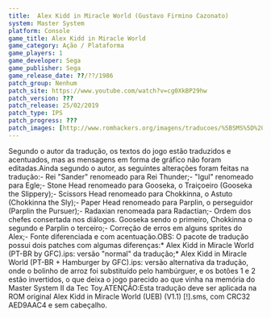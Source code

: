 ```yaml
---
title:  Alex Kidd in Miracle World (Gustavo Firmino Cazonato)
system: Master System
platform: Console
game_title: Alex Kidd in Miracle World
game_category: Ação / Plataforma
game_players: 1
game_developer: Sega
game_publisher: Sega
game_release_date: ??/??/1986
patch_group: Nenhum
patch_site: https://www.youtube.com/watch?v=cg0XkBP29hw
patch_version: ???
patch_release: 25/02/2019
patch_type: IPS
patch_progress: ???
patch_images: [http://www.romhackers.org/imagens/traducoes/%5BSMS%5D%20Alex%20Kidd%20in%20Miracle%20World%20-%20GFC%20-%201.png,http://www.romhackers.org/imagens/traducoes/%5BSMS%5D%20Alex%20Kidd%20in%20Miracle%20World%20-%20GFC%20-%202.png,http://www.romhackers.org/imagens/traducoes/%5BSMS%5D%20Alex%20Kidd%20in%20Miracle%20World%20-%20GFC%20-%203.png]
---
```

Segundo o autor da tradução, os textos do jogo estão traduzidos e acentuados, mas as mensagens em forma de gráfico não foram editadas.Ainda segundo o autor, as seguintes alterações foram feitas na tradução:- Rei "Sander" renomeado para Rei Thunder;- "Igul" renomeado para Egle;- Stone Head renomeado para Gooseka, o Traiçoeiro (Gooseka the Slippery);- Scissors Head renomeado para Chokkinna, o Astuto (Chokkinna the Sly);- Paper Head renomeado para Parplin, o perseguidor (Parplin the Pursuer);- Radaxian renomeada para Radactian;- Ordem dos chefes consertada nos diálogos. Gooseka sendo o primeiro, Chokkinna o segundo e Parplin o terceiro;- Correção de erros em alguns sprites do Alex;- Fonte diferenciada e com acentuação.OBS: O pacote de tradução possui dois patches com algumas diferenças:* Alex Kidd in Miracle World (PT-BR by GFC).ips: versão "normal" da tradução;* Alex Kidd in Miracle World (PT-BR + Hamburger by GFC).ips: versão alternativa da tradução, onde o bolinho de arroz foi substituído pelo hambúrguer, e os botões 1 e 2 estão invertidos, o que deixa o jogo parecido ao que vinha na memória do Master System II da Tec Toy.ATENÇÃO:Esta tradução deve ser aplicada na ROM original Alex Kidd in Miracle World (UEB) (V1.1) [!].sms, com CRC32 AED9AAC4 e sem cabeçalho.
